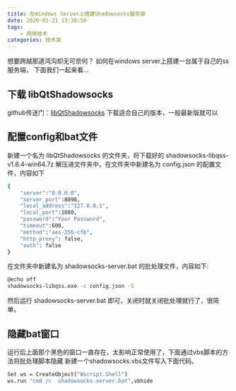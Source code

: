 ```yaml
---
title: 在Windows Server上搭建Shadowsocks服务端
date: 2020-01-21 13:38:50
tags: 
	- 网络技术
categories: 技术类
---
```

想要跨越那道鸿沟却无可奈何？
如何在windows server上搭建一台属于自己的ss服务端，
下面我们一起来看...
<!--more-->
## 下载 libQtShadowsocks
github传送门：[libQtShadowsocks](https://github.com/shadowsocks/libQtShadowsocks/releases) 下载适合自己的版本，一般最新版就可以
## 配置config和bat文件
新建一个名为 libQtShadowsocks 的文件夹，将下载好的 shadowsocks-libqss-v1.8.4-win64.7z 解压进文件夹中，在文件夹中新建名为 config.json 的配置文件，内容如下
```bash
{
    "server":"0.0.0.0",
    "server_port":8898,
    "local_address":"127.0.0.1",
    "local_port":1080,
    "password":"Your Password",
    "timeout":600,
    "method":"aes-256-cfb",
    "http_proxy": false,
    "auth": false
}
```
在文件夹中新建名为 shadowsocks-server.bat 的批处理文件，内容如下:
```bash
@echo off
shadowsocks-libqss.exe -c config.json -S
```
然后运行 shadowsocks-server.bat 即可，关闭时就关闭批处理就行了，很简单。

## 隐藏bat窗口
运行后上面那个黑色的窗口一直存在，太影响正常使用了，下面通过vbs脚本的方法将批处理脚本隐藏
新建一个shadowsocks.vbs文件写入下面代码。
```bash
Set ws = CreateObject("Wscript.Shell")  
ws.run "cmd /c  shadowsocks-server.bat",vbhide
```
